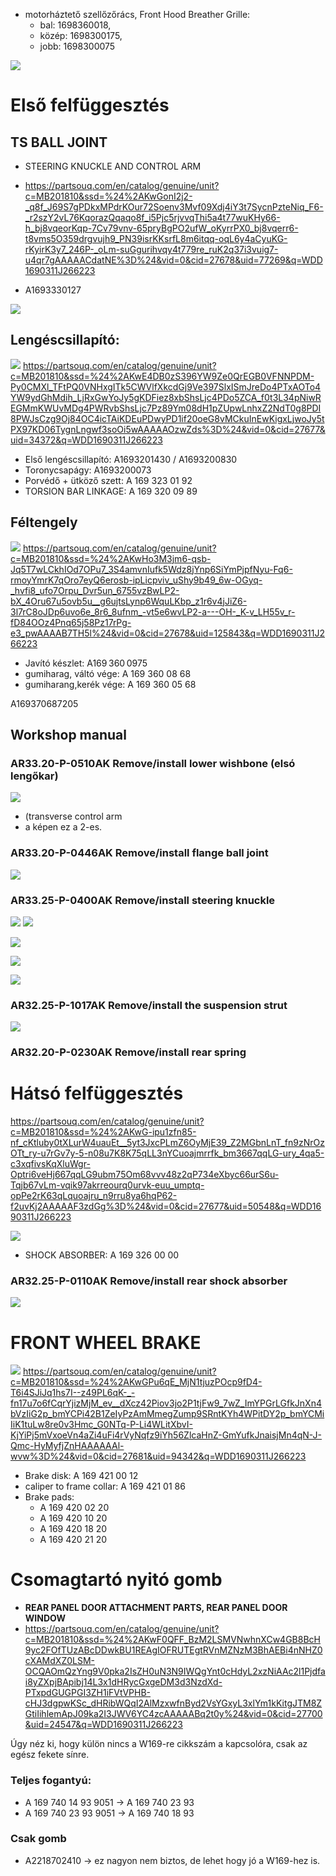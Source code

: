 * motorháztető szellőzőrács, Front Hood Breather Grille: 
  * bal: 1698360018, 
  * közép: 1698300175, 
  * jobb: 1698300075
  

![](docs/image-2025-06-13-10-03-47.png)



# Első felfüggesztés 


## TS BALL JOINT

* STEERING KNUCKLE AND CONTROL ARM
* https://partsouq.com/en/catalog/genuine/unit?c=MB201810&ssd=%24%2AKwGonI2j2-_q8f_J69S7gPDkxMPdrKOur72Soenv3Mvf09Xdj4iY3t7SycnPzteNiq_F6-_r2szY2vL76KqorazQqaqo8f_i5Pjc5rjvvqThi5a4t77wuKHy66-h_bj8vqeorKqp-7Cv79vnv-65pryBgPO2ufW_oKyrrPX0_bj8vqerr6-t8vms5O359drgvujh9_PN39isrKKsrfL8m6itqq-oqL6y4aCyuKG-rKyirK3y7_246P-_oLm-suGgurihvqy4t779re_ruK2q37i3vuig7-u4qr7gAAAAACdatNE%3D%24&vid=0&cid=27678&uid=77269&q=WDD1690311J266223


* A1693330127

![](docs/image-2025-08-18-15-01-17.png)



## Lengéscsillapító:

![](docs/2025-07-27-13-08-16.png)
https://partsouq.com/en/catalog/genuine/unit?c=MB201810&ssd=%24%2AKwE4DB0zS396YW9Ze0QrEGB0VFNNPDM-Py0CMXl_TFtPQ0VNHxgITk5CWVlfXkcdGj9Ve397SlxISmJreDo4PTxAOTo4YW9ydGhMdih_LjRxGwYoJy5gKDFiez8xbShsLjc4PDo5ZCA_f0t3L34pNiwREGMmKWUvMDg4PWRvbShsLjc7Pz89Ym08dH1pZUpwLnhxZ2NdT0g8PDI8PWJsCzg9Oj84OC4icTAiKDEuPDwyPD1if20oeG8vMCkuInEwKigxLjwoJy5tPX97KD06TygnLngwf3soOi5wAAAAAOzwZds%3D%24&vid=0&cid=27677&uid=34372&q=WDD1690311J266223

* Első lengéscsillapító:	A1693201430 / A1693200830
* Toronycsapágy:	A1693200073
* Porvédő + ütköző szett:	 A 169 323 01 92
* TORSION BAR LINKAGE: A 169 320 09 89	


## Féltengely

![](docs/2025-07-27-13-11-36.png)
https://partsouq.com/en/catalog/genuine/unit?c=MB201810&ssd=%24%2AKwHo3M3jm6-qsb-Jq5T7wLCkhIOd7OPu7_3S4amvnIufk5Wdz8jYnp6SiYmPjpfNyu-Fq6-rmoyYmrK7qOro7eyQ6erosb-ipLicpviv_uShy9b49_6w-OGyq-_hvfi8_ufo7Orpu_Dvr5un_6755vzBwLP2-bX_4Oru67u5ovb5u__g6ujtsLynp6WquLKbp_z1r6v4jJiZ6-3l7rC8oJDp6uvo6e_8r6_8ufnm_-vt5e6wvLP2-a---OH-_K-v_LH55v_r-fD84OOz4Pnq65j58Pz17rPg-e3_pwAAAAB7TH5l%24&vid=0&cid=27678&uid=125843&q=WDD1690311J266223

* Javító készlet: A169 360 0975
* gumiharag, váltó vége: A 169 360 08 68
* gumiharang,kerék vége: A 169 360 05 68

A169370687205

## Workshop manual

### AR33.20-P-0510AK Remove/install lower wishbone (elsó lengőkar)
![](docs/2025-07-27-12-45-13.png)
* (transverse control arm
* a képen ez a 2-es. 

### AR33.20-P-0446AK Remove/install flange ball joint
![](docs/2025-07-27-12-47-23.png)

### AR33.25-P-0400AK Remove/install steering knuckle

![](docs/2025-07-27-12-43-15.png)
![](docs/2025-07-27-12-43-50.png)

![](docs/2025-07-27-12-39-20.png)

![](docs/2025-07-27-12-38-42.png)

![](docs/2025-07-27-12-38-28.png)



### AR32.25-P-1017AK Remove/install the suspension strut

![](docs/2025-07-27-12-50-43.png)

### AR32.20-P-0230AK Remove/install rear spring


# Hátsó felfüggesztés 

https://partsouq.com/en/catalog/genuine/unit?c=MB201810&ssd=%24%2AKwG-ipu1zfn85-nf_cKtluby0tXLurW4uauEt__5yt3JxcPLmZ6OyMjE39_Z2MGbnLnT_fn9zNrOzOTt_ry-u7rGv7y-5-n08u7K8K75qLL3nYCuoajmrrfk_bm3667qqLG-ury_4qa5-c3xqfivsKqXluWgr-Optri6veHj667qqLG9ubm75Om68vvv48z2qP734eXbyc66urS6u-Tqjb67vLm-vqik97akrreourq0urvk-euu_umptq-opPe2rK63qLquoajru_n9rru8ya6hqP62-f2uvKj2AAAAAF3zdGg%3D%24&vid=0&cid=27677&uid=50548&q=WDD1690311J266223

![](docs/image-2025-08-10-01-12-35.png)

* SHOCK ABSORBER: A 169 326 00 00	


### AR32.25-P-0110AK Remove/install rear shock absorber

![](docs/2025-07-27-12-51-40.png)


# FRONT WHEEL BRAKE

![](docs/2025-07-27-13-15-48.png)
https://partsouq.com/en/catalog/genuine/unit?c=MB201810&ssd=%24%2AKwGPu6qE_MjN1tjuzPOcp9fD4-T6i4SJiJq1hs7I--z49PL6qK-_-fn17u7o6fCqrYjizMjM_ev__dXcz42Piov3jo2P1tjFw9_7wZ_ImYPGrLGfkJnXn4bVzIiG2p_bmYCPi42B1ZeIyPzAmMmegZump9SRntKYh4WPitDY2p_bmYCMiIiK1tuLw8re0v3Hmc_G0NTq-P-Li4WLitXbvI-KjYiPj5mVxoeVn4aZi4uFi4rVyNqfz9iYh56ZlcaHnZ-GmYufkJnaisjMn4qN-J-Qmc-HyMyfjZnHAAAAAAl-wvw%3D%24&vid=0&cid=27681&uid=94342&q=WDD1690311J266223

* Brake disk: A 169 421 00 12
* caliper to frame collar: A 169 421 01 86
* Brake pads:
  * A 169 420 02 20
  * A 169 420 10 20	
  * A 169 420 18 20	
  * A 169 420 21 20








# Csomagtartó nyitó gomb

* **REAR PANEL DOOR ATTACHMENT PARTS, REAR PANEL DOOR WINDOW**
* https://partsouq.com/en/catalog/genuine/unit?c=MB201810&ssd=%24%2AKwF0QFF_BzM2LSMVNwhnXCw4GB8BcH9yc2FOfTUzABcDDwkBU1REAgIOFRUTEgtRVnMZNzM3BhAEBi4nNHZ0cXAMdXZ0LSM-OCQAOmQzYng9V0pka2IsZH0uN3N9IWQgYnt0cHdyL2xzNiAAc2l1Pjdfai8yZXpjBApibj14L3x1dHRycGxgeDM3d3NzdXd-PTxpdGUGPGI3ZH1iFVtVPHB-cHJ3dgpwKSc_dHRibWQqI2AlMzxwfnByd2VsYGxyL3xlYm1kKitgJTM8ZGtiIihlemApJ09ka2I3JWV6YC4zcAAAAABq2t0y%24&vid=0&cid=27700&uid=24547&q=WDD1690311J266223

Úgy néz ki, hogy külön nincs a W169-re cikkszám a kapcsolóra, csak az egész fekete sínre. 
### Teljes fogantyú: 
* A 169 740 14 93 9051 -> A 169 740 23 93	
* A 169 740 23 93 9051 -> A 169 740 18 93	

### Csak gomb
* A2218702410 -> ez nagyon nem biztos, de lehet hogy jó a W169-hez is. 